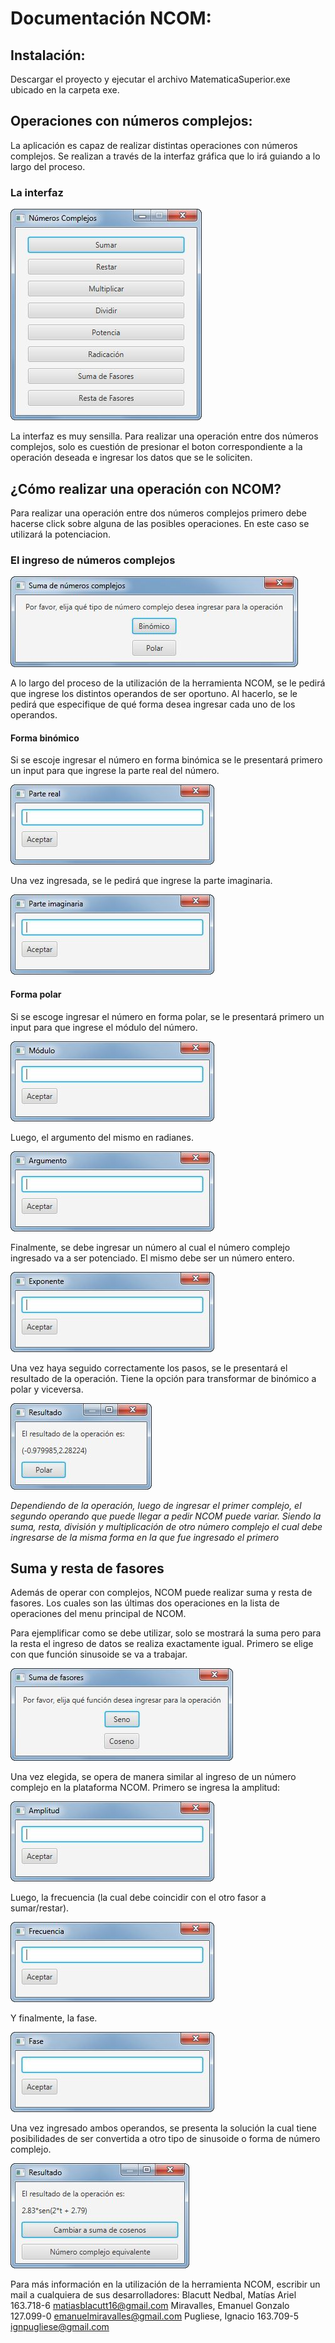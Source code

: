 ﻿# Documentación NCOM: 


## Instalación:

Descargar el proyecto y ejecutar el archivo MatematicaSuperior.exe ubicado en la carpeta exe.

## Operaciones con números complejos:

La aplicación es capaz de realizar distintas operaciones con números complejos. Se realizan a través de la interfaz gráfica que lo irá guiando a lo largo del proceso.

### La interfaz

![](https://github.com/LogicWrite/MatematicaSupTp/blob/master/man/01.jpg?raw=true)

La interfaz es muy sensilla. Para realizar una operación entre dos números complejos, solo es cuestión de presionar el boton correspondiente a la operación deseada e ingresar los datos que se le soliciten.

## ¿Cómo realizar una operación con NCOM?

Para realizar una operación entre dos números complejos primero debe hacerse click sobre alguna de las posibles operaciones. En este caso se utilizará la potenciacion.

### El ingreso de números complejos

![](https://github.com/LogicWrite/MatematicaSupTp/blob/master/man/02.jpg?raw=true)

A lo largo del proceso de la utilización de la herramienta NCOM, se le pedirá que ingrese los distintos operandos de ser oportuno. Al hacerlo, se le pedirá que especifique de qué forma desea ingresar cada uno de los operandos.

#### Forma binómico
Si se escoje ingresar el número en forma binómica se le presentará primero un input para que ingrese la parte real del número.

![enter image description here](https://github.com/LogicWrite/MatematicaSupTp/blob/master/man/03.jpg?raw=true)

Una vez ingresada, se le pedirá que ingrese la parte imaginaria.

![enter image description here](https://github.com/LogicWrite/MatematicaSupTp/blob/master/man/04.jpg?raw=true)

#### Forma polar
Si se escoge ingresar el número en forma polar, se le presentará primero un input para que ingrese el módulo del número.

![enter image description here](https://github.com/LogicWrite/MatematicaSupTp/blob/master/man/05.jpg?raw=true)

Luego, el argumento del mismo en radianes.

![](https://github.com/LogicWrite/MatematicaSupTp/blob/master/man/06.jpg?raw=true)

Finalmente, se debe ingresar un número al cual el número complejo ingresado va a ser potenciado. El mismo debe ser un número entero.

![enter image description here](https://github.com/LogicWrite/MatematicaSupTp/blob/master/man/09.jpg?raw=true)

Una vez haya seguido correctamente los pasos, se le presentará el resultado de la operación. Tiene la opción para transformar de binómico a polar y viceversa.

![enter image description here](https://github.com/LogicWrite/MatematicaSupTp/blob/master/man/07.jpg?raw=true)

*Dependiendo de la operación, luego de ingresar el primer complejo, el segundo operando que puede llegar a pedir NCOM puede variar. Siendo la suma, resta, división y multiplicación de otro número complejo el cual debe ingresarse de la misma forma en la que fue ingresado el primero*

## Suma y resta de fasores

Además de operar con complejos, NCOM puede realizar suma y resta de fasores. Los cuales son las últimas dos operaciones en la lista de operaciones del menu principal de NCOM.

Para ejemplificar como se debe utilizar, solo se mostrará la suma pero para la resta el ingreso de datos se realiza exactamente igual.
Primero se elige con que función sinusoide se va a trabajar.

![enter image description here](https://github.com/LogicWrite/MatematicaSupTp/blob/master/man/13.jpg?raw=true)

Una vez elegida, se opera de manera similar al ingreso de un número complejo en la plataforma NCOM.
Primero se ingresa la amplitud:

![enter image description here](https://github.com/LogicWrite/MatematicaSupTp/blob/master/man/14.jpg?raw=true)

Luego, la frecuencia (la cual debe coincidir con el otro fasor a sumar/restar).

![enter image description here](https://github.com/LogicWrite/MatematicaSupTp/blob/master/man/15.jpg?raw=true)

Y finalmente, la fase.

![enter image description here](https://github.com/LogicWrite/MatematicaSupTp/blob/master/man/16.jpg?raw=true)

Una vez ingresado ambos operandos, se presenta la solución la cual tiene posibilidades de ser convertida a otro tipo de sinusoide o forma de número complejo.

![enter image description here](https://github.com/LogicWrite/MatematicaSupTp/blob/master/man/17.jpg?raw=true)

Para más información en la utilización de la herramienta NCOM, escribir un mail a cualquiera de sus desarrolladores:
Blacutt Nedbal, Matías Ariel 163.718-6 matiasblacutt16@gmail.com
Miravalles, Emanuel Gonzalo 127.099-0 emanuelmiravalles@gmail.com
Pugliese, Ignacio 163.709-5 ignpugliese@gmail.com